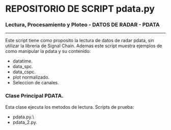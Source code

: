 # REPOSITORIO DE SCRIPT pdata.py

### Lectura, Procesamiento y Ploteo - DATOS DE RADAR - PDATA
---

Este script tiene como proposito la lectura de datos de radar pdata, sin utilizar la libreria de Signal Chain.
Ademas este script muestra ejemplos de como manipular la pdata y su contenido:

- datatime.
- data_spc.
- data_cspc.
- plot normalizado.
- Seleccion de canales.

### Clase Principal PDATA.

Esta clase ejecuta los metodos de lectura. Scripts de prueba:

- pdata.py.\
- pdata_2.py.
